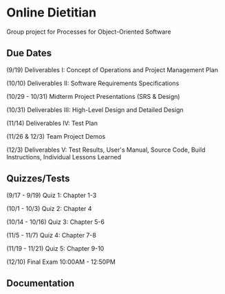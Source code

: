 # Online Dietitian
Group project for Processes for Object-Oriented Software

Due Dates
---------
(9/19) Deliverables I: Concept of Operations and Project Management Plan

(10/10) Deliverables II: Software Requirements Specifications

(10/29 - 10/31) Midterm Project Presentations (SRS & Design)

(10/31) Deliverables III: High-Level Design and Detailed Design

(11/14) Deliverables IV: Test Plan

(11/26 & 12/3) Team Project Demos

(12/3) Deliverables V: Test Results, User's Manual, Source Code, Build Instructions, Individual Lessons Learned

Quizzes/Tests
-------
(9/17 - 9/19) Quiz 1: Chapter 1-3

(10/1 - 10/3) Quiz 2: Chapter 4

(10/14 - 10/16) Quiz 3: Chapter 5-6

(11/5 - 11/7) Quiz 4: Chapter 7-8

(11/19 - 11/21) Quiz 5: Chapter 9-10

(12/10) Final Exam 10:00AM - 12:50PM


Documentation
-------------
